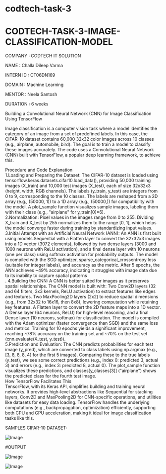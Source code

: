 # codtech-task-3
# CODTECH-TASK-3-IMAGE-CLASSIFICATION-MODEL
COMPANY : CODTECH IT SOLUTION

NAME : Challa Dileep Varma

INTERN ID : CT06DN169

DOMAIN : Machine Learning

MENTOR : Neela Santosh

DURATION : 6 weeks

Building a Convolutional Neural Network (CNN) for Image Classification Using TensorFlow<br/>

Image classification is a computer vision task where a model identifies the category of an image from a set of predefined labels. In this case, the CIFAR-10 dataset contains 60,000 32x32 color images across 10 classes (e.g., airplane, automobile, bird). The goal is to train a model to classify these images accurately. The code uses a Convolutional Neural Network (CNN) built with TensorFlow, a popular deep learning framework, to achieve this.<br/>

Procedure and Code Explanation<br/>
1.Loading and Preparing the Dataset: The CIFAR-10 dataset is loaded using tensorflow.keras.datasets.cifar10.load_data(), providing 50,000 training images (X_train) and 10,000 test images (X_test), each of size 32x32x3 (height, width, RGB channels). The labels (y_train, y_test) are integers from 0 to 9, corresponding to the 10 classes. The labels are reshaped from a 2D array (e.g., (50000, 1)) to a 1D array (e.g., (50000,)) for compatibility with the model. A plot_sample function visualizes sample images, labeling them with their class (e.g., "airplane" for y_train[0]=6).<br/>
2.Normalization: Pixel values in the images range from 0 to 255. Dividing X_train and X_test by 255 normalizes them to the range [0, 1], which helps the model converge faster during training by standardizing input values.<br/>
3.Initial Attempt with an Artificial Neural Network (ANN): An ANN is first built using models.Sequential with a Flatten layer to convert the 32x32x3 images into a 1D vector (3072 elements), followed by two dense layers (3000 and 1000 neurons with ReLU activation), and a final dense layer with 10 neurons (one per class) using softmax activation for probability outputs. The model is compiled with the SGD optimizer, sparse_categorical_crossentropy loss (suitable for integer labels), and accuracy as the metric. After 5 epochs, the ANN achieves ~49% accuracy, indicating it struggles with image data due to its inability to capture spatial patterns<br/>.
4.Building the CNN: A CNN is better suited for images as it preserves spatial relationships. The CNN model is built with:
Two Conv2D layers (32 and 64 filters, 3x3 kernels, ReLU activation) to extract features like edges and textures.
Two MaxPooling2D layers (2x2) to reduce spatial dimensions (e.g., from 32x32 to 16x16, then 8x8), lowering computation while retaining key features.
A Flatten layer to convert the 2D feature maps into a 1D vector.
A Dense layer (64 neurons, ReLU) for high-level reasoning, and a final Dense layer (10 neurons, softmax) for classification. The model is compiled with the Adam optimizer (faster convergence than SGD) and the same loss and metrics. Training for 10 epochs yields a significant improvement, reaching ~78% accuracy on the training set and ~70% on the test set (cnn.evaluate(X_test, y_test)).<br/>
5.Prediction and Evaluation: The CNN predicts probabilities for each test image (y_pred), which are converted to class labels using np.argmax (e.g., [3, 8, 8, 8, 4] for the first 5 images). Comparing these to the true labels (y_test), we see some correct predictions (e.g., index 0: predicted 3, actual 3) and errors (e.g., index 3: predicted 8, actual 0). The plot_sample function visualizes these predictions, and classes[y_classes[3]] ("airplane") shows the predicted class for the fourth test image.<br/>
How TensorFlow Facilitates This<br/>
TensorFlow, with its Keras API, simplifies building and training neural networks. It provides high-level abstractions like Sequential for stacking layers, Conv2D and MaxPooling2D for CNN-specific operations, and utilities like datasets for easy data loading. TensorFlow handles the underlying computations (e.g., backpropagation, optimization) efficiently, supporting both CPU and GPU acceleration, making it ideal for image classification tasks like this.


SAMPLES CIFAR-10 DATASET:

![Image](https://github.com/user-attachments/assets/8044b6f0-9868-44ae-9084-bf37fda38268)




#OUTPUT

![Image](https://github.com/user-attachments/assets/c9ef285f-10c3-402f-9553-78b79b535c76)

![Image](https://github.com/user-attachments/assets/d121be37-b5c2-4c84-89af-675e5aeee0a8)
